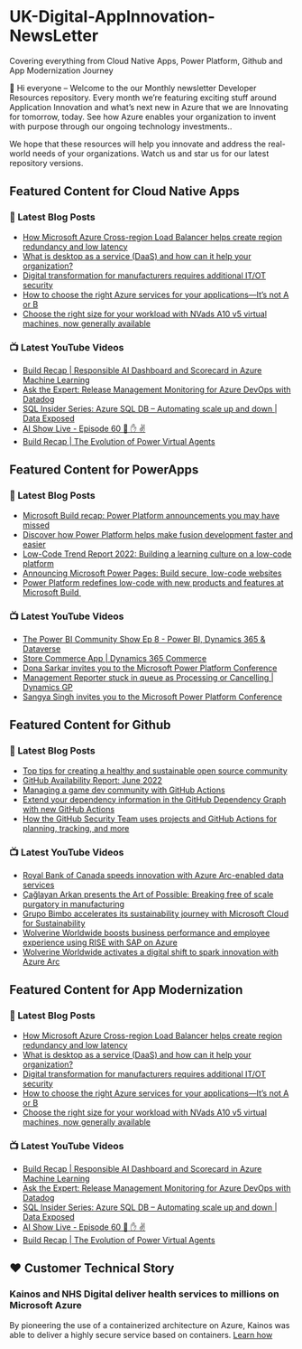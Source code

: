 # UK-Digital-AppInnovation-NewsLetter

Covering everything from Cloud Native Apps, Power Platform, Github and App Modernization Journey

👋 Hi everyone – Welcome to the our Monthly newsletter Developer Resources repository. Every month we’re featuring exciting stuff around Application Innovation and what’s next new in Azure that we are Innovating for tomorrow, today. See how Azure enables your organization to invent with purpose through our ongoing technology investments..


We hope that these resources will help you innovate and address the real-world needs of your organizations. Watch us and star us for our latest repository versions.

## Featured Content for Cloud Native Apps


### 📝 Latest Blog Posts

    
<!-- BLOGCNA:START -->
- [How Microsoft Azure Cross-region Load Balancer helps create region redundancy and low latency](https://azure.microsoft.com/blog/how-microsoft-azure-crossregion-load-balancer-helps-create-region-redundancy-and-low-latency/)
- [What is desktop as a service (DaaS) and how can it help your organization?](https://azure.microsoft.com/blog/what-is-desktop-as-a-service-daas-and-how-can-it-help-your-organization/)
- [Digital transformation for manufacturers requires additional IT/OT security](https://azure.microsoft.com/blog/digital-transformation-for-manufacturers-requires-additional-itot-security/)
- [How to choose the right Azure services for your applications—It’s not A or B](https://azure.microsoft.com/blog/how-to-choose-the-right-azure-services-for-your-applications-it-s-not-a-or-b/)
- [Choose the right size for your workload with NVads A10 v5 virtual machines, now generally available](https://azure.microsoft.com/blog/choose-the-right-size-for-your-workload-with-nvads-a10-v5-virtual-machines-now-generally-available/)
<!-- BLOGCNA:END -->

### 📺 Latest YouTube Videos

 
<!-- YOUTUBECNA:START -->
- [Build Recap | Responsible AI Dashboard and Scorecard in Azure Machine Learning](https://www.youtube.com/watch?v=1AYQBW11jXE)
- [Ask the Expert: Release Management Monitoring for Azure DevOps with Datadog](https://www.youtube.com/watch?v=_rdxzMPoRkc)
- [SQL Insider Series: Azure SQL DB – Automating scale up and down | Data Exposed](https://www.youtube.com/watch?v=gPVeG27e3hs)
- [AI Show Live - Episode 60 👊 ✋ ✌](https://www.youtube.com/watch?v=lMZr64_uz4g)
- [Build Recap | The Evolution of Power Virtual Agents](https://www.youtube.com/watch?v=Ntfb_GOGPbg)
<!-- YOUTUBECNA:END -->

##  Featured Content for PowerApps
### 📝 Latest Blog Posts
<!-- BLOGPOWER:START -->
- [Microsoft Build recap: Power Platform announcements you may have missed](https://cloudblogs.microsoft.com/powerplatform/2022/05/31/microsoft-build-recap-power-platform-announcements-you-may-have-missed/)
- [Discover how Power Platform helps make fusion development faster and easier](https://cloudblogs.microsoft.com/powerplatform/2022/05/25/discover-how-power-platform-helps-make-fusion-development-faster-and-easier/)
- [Low-Code Trend Report 2022: Building a learning culture on a low-code platform](https://cloudblogs.microsoft.com/powerplatform/2022/05/24/low-code-trend-report-2022-building-a-learning-culture-on-a-low-code-platform/)
- [Announcing Microsoft Power Pages: Build secure, low-code websites](https://powerpages.microsoft.com/blog/announcing-microsoft-power-pages-build-secure-low-code-websites/)
- [Power Platform redefines low-code with new products and features at Microsoft Build ](https://cloudblogs.microsoft.com/powerplatform/2022/05/24/power-platform-redefines-low-code-with-new-products-and-features-at-microsoft-build/)
<!-- BLOGPOWER:END -->
 ### 📺 Latest YouTube Videos
    
<!-- YOUTUBEPOWER:START -->
- [The Power BI Community Show Ep 8 - Power BI, Dynamics 365 &amp; Dataverse](https://www.youtube.com/watch?v=WLlB5d2AbRE)
- [Store Commerce App | Dynamics 365 Commerce](https://www.youtube.com/watch?v=7B332XH_zfs)
- [Dona Sarkar invites you to the Microsoft Power Platform Conference](https://www.youtube.com/watch?v=gP2bTLGl-ls)
- [Management Reporter stuck in queue as Processing or Cancelling | Dynamics GP](https://www.youtube.com/watch?v=PQt3lAg1SlI)
- [Sangya Singh invites you to the Microsoft Power Platform Conference](https://www.youtube.com/watch?v=nezHh39q4sc)
<!-- YOUTUBEPOWER:END -->

##  Featured Content for Github
### 📝 Latest Blog Posts
<!-- BLOGGITHUB:START -->
- [Top tips for creating a healthy and sustainable open source community](https://github.blog/2022-07-07-healthy-and-sustainable-communities/)
- [GitHub Availability Report: June 2022](https://github.blog/2022-07-06-github-availability-report-june-2022/)
- [Managing a game dev community with GitHub Actions](https://github.blog/2022-07-06-managing-a-game-dev-community/)
- [Extend your dependency information in the GitHub Dependency Graph with new GitHub Actions](https://github.blog/2022-07-01-extend-your-dependency-information-in-the-github-dependency-graph-with-new-github-actions/)
- [How the GitHub Security Team uses projects and GitHub Actions for planning, tracking, and more](https://github.blog/2022-07-01-how-the-github-security-team-uses-projects-and-github-actions-for-planning-tracking-and-more/)
<!-- BLOGGITHUB:END -->
### 📺 Latest YouTube Videos
<!-- YOUTUBEGITHUB:START -->
- [Royal Bank of Canada speeds innovation with Azure Arc-enabled data services](https://www.youtube.com/watch?v=lYvzrMgdReI)
- [Çağlayan Arkan presents the Art of Possible: Breaking free of scale purgatory in manufacturing](https://www.youtube.com/watch?v=ae4MnQKviHE)
- [Grupo Bimbo accelerates its sustainability journey with Microsoft Cloud for Sustainability](https://www.youtube.com/watch?v=DEXuXW2OaFc)
- [Wolverine Worldwide boosts business performance and employee experience using RISE with SAP on Azure](https://www.youtube.com/watch?v=NjwsD_TGhIU)
- [Wolverine Worldwide activates a digital shift to spark innovation with Azure Arc](https://www.youtube.com/watch?v=gt5jGGaKDiI)
<!-- YOUTUBEGITHUB:END -->
##  Featured Content for App Modernization
### 📝 Latest Blog Posts
<!-- BLOGAPPMOD:START -->
- [How Microsoft Azure Cross-region Load Balancer helps create region redundancy and low latency](https://azure.microsoft.com/blog/how-microsoft-azure-crossregion-load-balancer-helps-create-region-redundancy-and-low-latency/)
- [What is desktop as a service (DaaS) and how can it help your organization?](https://azure.microsoft.com/blog/what-is-desktop-as-a-service-daas-and-how-can-it-help-your-organization/)
- [Digital transformation for manufacturers requires additional IT/OT security](https://azure.microsoft.com/blog/digital-transformation-for-manufacturers-requires-additional-itot-security/)
- [How to choose the right Azure services for your applications—It’s not A or B](https://azure.microsoft.com/blog/how-to-choose-the-right-azure-services-for-your-applications-it-s-not-a-or-b/)
- [Choose the right size for your workload with NVads A10 v5 virtual machines, now generally available](https://azure.microsoft.com/blog/choose-the-right-size-for-your-workload-with-nvads-a10-v5-virtual-machines-now-generally-available/)
<!-- BLOGAPPMOD:END -->
### 📺 Latest YouTube Videos
<!-- YOUTUBEAPPMOD:START -->
- [Build Recap | Responsible AI Dashboard and Scorecard in Azure Machine Learning](https://www.youtube.com/watch?v=1AYQBW11jXE)
- [Ask the Expert: Release Management Monitoring for Azure DevOps with Datadog](https://www.youtube.com/watch?v=_rdxzMPoRkc)
- [SQL Insider Series: Azure SQL DB – Automating scale up and down | Data Exposed](https://www.youtube.com/watch?v=gPVeG27e3hs)
- [AI Show Live - Episode 60 👊 ✋ ✌](https://www.youtube.com/watch?v=lMZr64_uz4g)
- [Build Recap | The Evolution of Power Virtual Agents](https://www.youtube.com/watch?v=Ntfb_GOGPbg)
<!-- YOUTUBEAPPMOD:END -->


## ♥️ Customer Technical Story 

### Kainos and NHS Digital deliver health services to millions on Microsoft Azure

By pioneering the use of a containerized architecture on Azure, Kainos was able to deliver a highly secure service based on containers. [Learn how](https://customers.microsoft.com/en-us/story/1368348549535774520-kainos-and-nhs-digital-deliver-health-services-to-millions-on-microsoft-azure)

